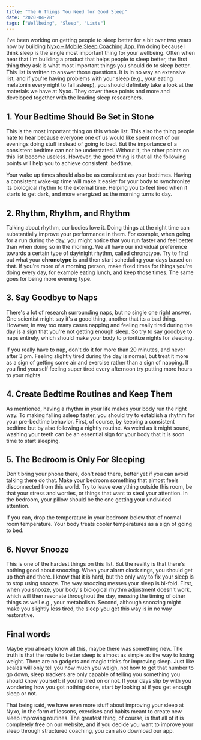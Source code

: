 ```yaml
---
title: "The 6 Things You Need for Good Sleep"
date: "2020-04-28"
tags: ["Wellbeing", "Sleep", "Lists"]
---
```


I've been working on getting people to sleep better for a bit over two years now by building [Nyxo – Mobile Sleep Coaching App](https://nyxo.app). I'm doing because I think sleep is the single most important thing for your wellbeing. Often when hear that I'm building a product that helps people to sleep better, the first thing they ask is what most important things you should do to sleep better. This list is written to answer those questions. It is in no way an extensive list, and if you're having problems with your sleep (e.g., your eating melatonin every night to fall asleep), you should definitely take a look at the materials we have at Nyxo. They cover these points and more and developed together with the leading sleep researchers.

## 1. Your Bedtime Should Be Set in Stone

This is the most important thing on this whole list. This also the thing people hate to hear because everyone one of us would like spent most of our evenings doing stuff instead of going to bed. But the importance of a consistent bedtime can not be understated. Without it, the other points on this list become useless. However, the good thing is that all the following points will help you to achieve consistent .bedtime.

Your wake up times should also be as consistent as your bedtimes. Having a consistent wake-up time will make it easier for your body to synchronize its biological rhythm to the external time. Helping you to feel tired when it starts to get dark, and more energized as the morning turns to day.

## 2. Rhythm, Rhythm, and Rhythm

Talking about rhythm, our bodies love it. Doing things at the right time can substantially improve your performance in them. For example, when going for a run during the day, you might notice that you run faster and feel better than when doing so in the morning. We all have our individual preference towards a certain type of day/night rhythm, called chronotype. Try to find out what your **chronotype** is and then start scheduling your days based on that. If you're more of a morning person, make fixed times for things you're doing every day, for example eating lunch, and keep those times. The same goes for being more evening type.

## 3. Say Goodbye to Naps

There's a lot of research surrounding naps, but no single one right answer. One scientist might say it's a good thing, another that its a bad thing. However, in way too many cases napping and feeling really tired during the day is a sign that you're not getting enough sleep. So try to say goodbye to naps entirely, which should make your body to prioritize nights for sleeping.

If you really have to nap, don't do it for more than 20 minutes, and never after 3 pm. Feeling slightly tired during the day is normal, but treat it more as a sign of getting some air and exercise rather than a sign of napping. If you find yourself feeling super tired every afternoon try putting more hours to your nights

## 4. Create Bedtime Routines and Keep Them

As mentioned, having a rhythm in your life makes your body run the right way. To making falling asleep faster, you should try to establish a rhythm for your pre-bedtime behavior. First, of course, by keeping a consistent bedtime but by also following a nightly routine. As weird as it might sound, washing your teeth can be an essential sign for your body that it is soon time to start sleeping.

## 5. The Bedroom is Only For Sleeping

Don't bring your phone there, don't read there, better yet if you can avoid talking there do that. Make your bedroom something that almost feels disconnected from this world. Try to leave everything outside this room, be that your stress and worries, or things that want to steal your attention. In the bedroom, your pillow should be the one getting your undivided attention.

If you can, drop the temperature in your bedroom below that of normal room temperature. Your body treats cooler temperatures as a sign of going to bed.

## 6. Never Snooze

This is one of the hardest things on this list. But the reality is that there's nothing good about snoozing. When your alarm clock rings, you should get up then and there. I know that it is hard, but the only way to fix your sleep is to stop using snooze. The way snoozing messes your sleep is bi-fold. First, when you snooze, your body's biological rhythm adjustment doesn't work, which will then resonate throughout the day, messing the timing of other things as well e.g., your metabolism. Second, although snoozing might make you slightly less tired, the sleep you get this way is in no way restorative.

## Final words

Maybe you already know all this, maybe there was something new. The truth is that the route to better sleep is almost as simple as the way to losing weight. There are no gadgets and magic tricks for improving sleep. Just like scales will only tell you how much you weigh, not how to get that number to go down, sleep trackers are only capable of telling you something you should know yourself: if you're tired on or not. If your days slip by with you wondering how you got nothing done, start by looking at if you get enough sleep or not.

That being said, we have even more stuff about improving your sleep at Nyxo, in the form of lessons, exercises and habits meant to create new sleep improving routines. The greatest thing, of course, is that all of it is completely free on our website, and if you decide you want to improve your sleep through structured coaching, you can also download our app.

